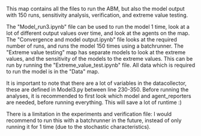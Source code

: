 This map contains all the files to run the ABM, but also the model output with 150 runs, sensitivity analysis, verification, and extreme value testing.  

The "Model_run3.ipynb" file can be used to run the model 1 time, look at a lot of different output values over time, and look at the agents on the map.
The "Convergence and model output.ipynb" file looks at the required number of runs, and runs the model 150 times using a batchrunner. 
The "Extreme value testing" map has separate models to look at the extreme values, and the sensitivity of the models to the extreme values. This can be run by running the "Extreme_value_test.ipynb" file. 
All data which is required to run the model is in the "Data" map. 

It is important to note that there are a lot of variables in the datacollector, these are defined in Model3.py between line 230-350. Before running the analyses, it is recommended to first look which model and agent_reporters are needed, before running everything. This will save a lot of runtime :) 

There is a limitation in the experiments and verification file: I would recommend to run this with a batchrunner in the future, instead of only running it for 1 time (due to the stochastic characteristics). 


